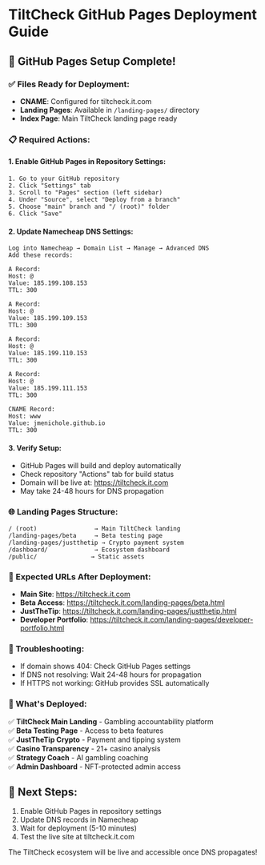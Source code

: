 # TiltCheck GitHub Pages Deployment Guide

## 🚀 GitHub Pages Setup Complete!

### ✅ Files Ready for Deployment:
- **CNAME**: Configured for tiltcheck.it.com
- **Landing Pages**: Available in `/landing-pages/` directory
- **Index Page**: Main TiltCheck landing page ready

### 📋 Required Actions:

#### **1. Enable GitHub Pages in Repository Settings:**
```
1. Go to your GitHub repository
2. Click "Settings" tab
3. Scroll to "Pages" section (left sidebar)
4. Under "Source", select "Deploy from a branch"
5. Choose "main" branch and "/ (root)" folder
6. Click "Save"
```

#### **2. Update Namecheap DNS Settings:**
```
Log into Namecheap → Domain List → Manage → Advanced DNS
Add these records:

A Record:
Host: @
Value: 185.199.108.153
TTL: 300

A Record:
Host: @
Value: 185.199.109.153
TTL: 300

A Record:
Host: @
Value: 185.199.110.153
TTL: 300

A Record:
Host: @
Value: 185.199.111.153
TTL: 300

CNAME Record:
Host: www
Value: jmenichole.github.io
TTL: 300
```

#### **3. Verify Setup:**
- GitHub Pages will build and deploy automatically
- Check repository "Actions" tab for build status
- Domain will be live at: https://tiltcheck.it.com
- May take 24-48 hours for DNS propagation

### 🌐 Landing Pages Structure:
```
/ (root)                → Main TiltCheck landing
/landing-pages/beta     → Beta testing page
/landing-pages/justthetip → Crypto payment system
/dashboard/             → Ecosystem dashboard
/public/               → Static assets
```

### 🎯 Expected URLs After Deployment:
- **Main Site**: https://tiltcheck.it.com
- **Beta Access**: https://tiltcheck.it.com/landing-pages/beta.html
- **JustTheTip**: https://tiltcheck.it.com/landing-pages/justthetip.html
- **Developer Portfolio**: https://tiltcheck.it.com/landing-pages/developer-portfolio.html

### 🔧 Troubleshooting:
- If domain shows 404: Check GitHub Pages settings
- If DNS not resolving: Wait 24-48 hours for propagation
- If HTTPS not working: GitHub provides SSL automatically

### 📱 What's Deployed:
✅ **TiltCheck Main Landing** - Gambling accountability platform  
✅ **Beta Testing Page** - Access to beta features  
✅ **JustTheTip Crypto** - Payment and tipping system  
✅ **Casino Transparency** - 21+ casino analysis  
✅ **Strategy Coach** - AI gambling coaching  
✅ **Admin Dashboard** - NFT-protected admin access  

## 🎉 Next Steps:
1. Enable GitHub Pages in repository settings
2. Update DNS records in Namecheap
3. Wait for deployment (5-10 minutes)
4. Test the live site at tiltcheck.it.com

The TiltCheck ecosystem will be live and accessible once DNS propagates!
